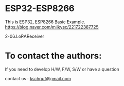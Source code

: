 # ESP32-ESP8266

   This is ESP32, ESP8266 Basic Example. 
   https://blog.naver.com/milkysc/221722387725
   
   2-06.LoRAReceiver

# To contact the authors:

If you need to develop H/W, F/W, S/W or have a question

contact us : kschquf@gmail.com

